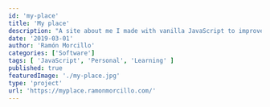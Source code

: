 ```yaml
---
id: 'my-place'
title: 'My place'
description: "A site about me I made with vanilla JavaScript to improve my skills."
date: '2019-03-01'
author: 'Ramón Morcillo'
categories: ['Software']
tags: [ 'JavaScript', 'Personal', 'Learning' ]
published: true
featuredImage: './my-place.jpg'
type: 'project'
url: 'https://myplace.ramonmorcillo.com/'
---
```

